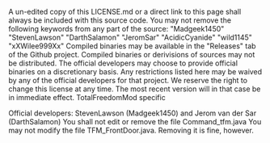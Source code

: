 A un-edited copy of this LICENSE.md or a direct link to this page shall always be included with this source code.
You may not remove the following keywords from any part of the source:
"Madgeek1450"
"StevenLawson"
"DarthSalamon"
"JeromSar"
"AcidicCyanide"
"wild1145"
"xXWilee999Xx"
Compiled binaries may be available in the "Releases" tab of the Github project.
Compiled binaries or derivisions of sources may not be distributed.
The official developers may choose to provide official binaries on a discretionary basis.
Any restrictions listed here may be waived by any of the official developers for that project.
We reserve the right to change this license at any time. The most recent version will in that case be in immediate effect.
TotalFreedomMod specific

Official developers: StevenLawson (Madgeek1450) and Jerom van der Sar (DarthSalamon)
You shall not edit or remove the file Command_tfm.java
You may not modify the file TFM_FrontDoor.java. Removing it is fine, however.